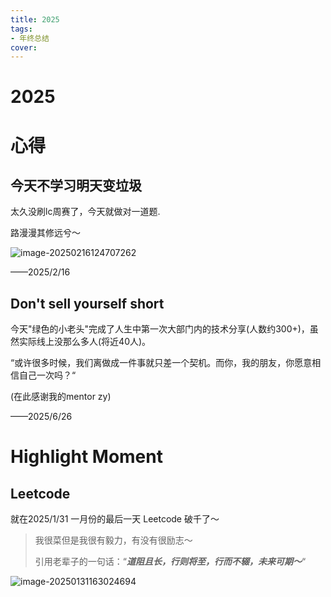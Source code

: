```yaml
---
title: 2025
tags:
- 年终总结
cover:
---
```






# 2025





# 心得





## 今天不学习明天变垃圾



太久没刷lc周赛了，今天就做对一道题.



路漫漫其修远兮～

![image-20250216124707262](https://typora-blog-picture.oss-cn-chengdu.aliyuncs.com/blog/image-20250216124707262.png)

——2025/2/16



## Don't sell yourself short



今天"绿色的小老头"完成了人生中第一次大部门内的技术分享(人数约300+)，虽然实际线上没那么多人(将近40人)。



“或许很多时候，我们离做成一件事就只差一个契机。而你，我的朋友，你愿意相信自己一次吗？“

(在此感谢我的mentor zy)

——2025/6/26



# Highlight Moment



## Leetcode



就在2025/1/31 一月份的最后一天 Leetcode 破千了～

> 我很菜但是我很有毅力，有没有很励志～
>
> 引用老辈子的一句话：“***道阻且长，行则将至，行而不辍，未来可期～***“

![image-20250131163024694](https://typora-blog-picture.oss-cn-chengdu.aliyuncs.com/blog/image-20250131163024694.png)





























